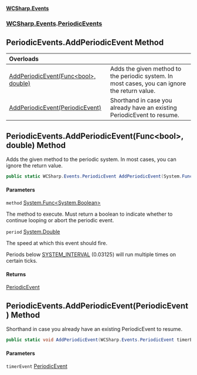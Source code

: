 #### [WCSharp\.Events](README.md 'README')
### [WCSharp\.Events](WCSharp.Events.md 'WCSharp\.Events').[PeriodicEvents](WCSharp.Events.PeriodicEvents.md 'WCSharp\.Events\.PeriodicEvents')

## PeriodicEvents\.AddPeriodicEvent Method

| Overloads | |
| :--- | :--- |
| [AddPeriodicEvent\(Func&lt;bool&gt;, double\)](WCSharp.Events.PeriodicEvents.AddPeriodicEvent.md#WCSharp.Events.PeriodicEvents.AddPeriodicEvent(System.Func_bool_,double) 'WCSharp\.Events\.PeriodicEvents\.AddPeriodicEvent\(System\.Func\<bool\>, double\)') | Adds the given method to the periodic system\. In most cases, you can ignore the return value\. |
| [AddPeriodicEvent\(PeriodicEvent\)](WCSharp.Events.PeriodicEvents.AddPeriodicEvent.md#WCSharp.Events.PeriodicEvents.AddPeriodicEvent(WCSharp.Events.PeriodicEvent) 'WCSharp\.Events\.PeriodicEvents\.AddPeriodicEvent\(WCSharp\.Events\.PeriodicEvent\)') | Shorthand in case you already have an existing PeriodicEvent to resume\. |

<a name='WCSharp.Events.PeriodicEvents.AddPeriodicEvent(System.Func_bool_,double)'></a>

## PeriodicEvents\.AddPeriodicEvent\(Func\<bool\>, double\) Method

Adds the given method to the periodic system\. In most cases, you can ignore the return value\.

```csharp
public static WCSharp.Events.PeriodicEvent AddPeriodicEvent(System.Func<bool> method, double period=1.0/32.0);
```
#### Parameters

<a name='WCSharp.Events.PeriodicEvents.AddPeriodicEvent(System.Func_bool_,double).method'></a>

`method` [System\.Func&lt;](https://learn.microsoft.com/en-us/dotnet/api/system.func-1 'System\.Func\`1')[System\.Boolean](https://learn.microsoft.com/en-us/dotnet/api/system.boolean 'System\.Boolean')[&gt;](https://learn.microsoft.com/en-us/dotnet/api/system.func-1 'System\.Func\`1')

The method to execute\. Must return a boolean to indicate whether to continue looping or abort the periodic event\.

<a name='WCSharp.Events.PeriodicEvents.AddPeriodicEvent(System.Func_bool_,double).period'></a>

`period` [System\.Double](https://learn.microsoft.com/en-us/dotnet/api/system.double 'System\.Double')

The speed at which this event should fire\.

Periods below [SYSTEM\_INTERVAL](WCSharp.Events.PeriodicEvents.SYSTEM_INTERVAL.md 'WCSharp\.Events\.PeriodicEvents\.SYSTEM\_INTERVAL') (0.03125) will run multiple times on certain ticks.

#### Returns
[PeriodicEvent](WCSharp.Events.PeriodicEvent.md 'WCSharp\.Events\.PeriodicEvent')

<a name='WCSharp.Events.PeriodicEvents.AddPeriodicEvent(WCSharp.Events.PeriodicEvent)'></a>

## PeriodicEvents\.AddPeriodicEvent\(PeriodicEvent\) Method

Shorthand in case you already have an existing PeriodicEvent to resume\.

```csharp
public static void AddPeriodicEvent(WCSharp.Events.PeriodicEvent timerEvent);
```
#### Parameters

<a name='WCSharp.Events.PeriodicEvents.AddPeriodicEvent(WCSharp.Events.PeriodicEvent).timerEvent'></a>

`timerEvent` [PeriodicEvent](WCSharp.Events.PeriodicEvent.md 'WCSharp\.Events\.PeriodicEvent')